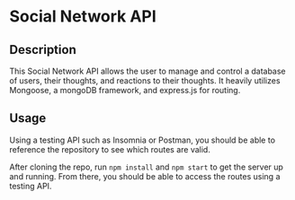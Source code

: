 # Social Network API

## Description

This Social Network API allows the user to manage and control a database of users, their thoughts, and reactions to their thoughts. It heavily utilizes Mongoose, a mongoDB framework, and express.js for routing.

## Usage

Using a testing API such as Insomnia or Postman, you should be able to reference the repository to see which routes are valid.

After cloning the repo, run `npm install` and `npm start` to get the server up and running. From there, you should be able to access the routes using a testing API.

##
